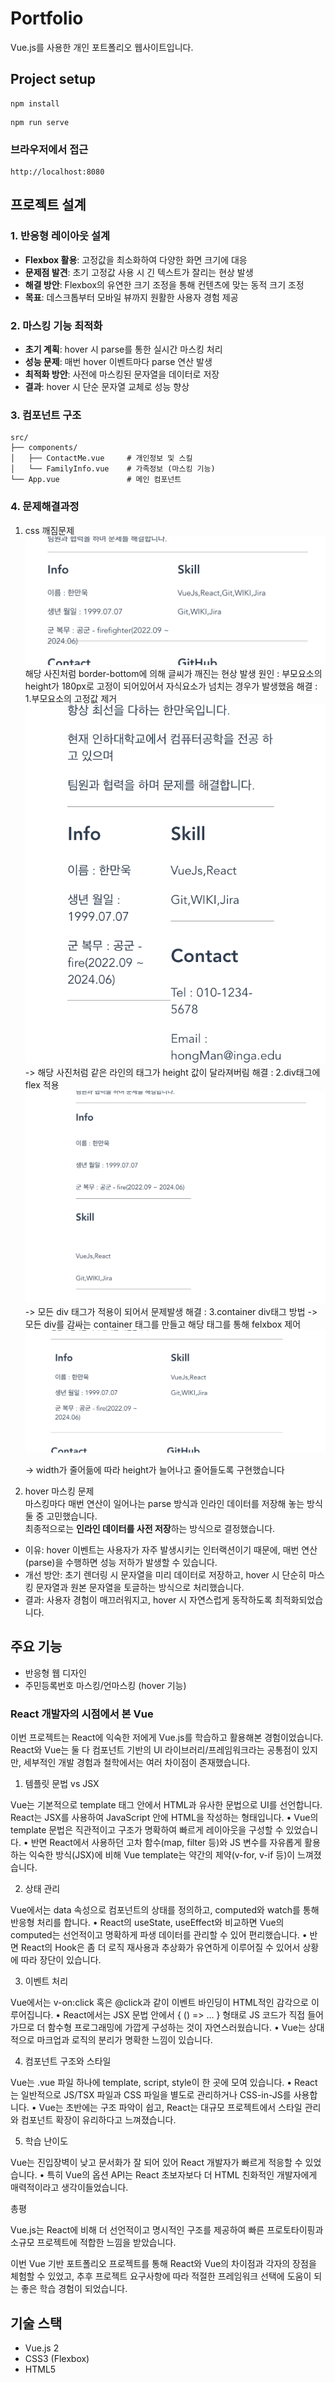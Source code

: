 # Portfolio

Vue.js를 사용한 개인 포트폴리오 웹사이트입니다.

## Project setup

```
npm install
```

```
npm run serve
```

### 브라우저에서 접근

```
http://localhost:8080
```

## 프로젝트 설계

### 1. 반응형 레이아웃 설계

- **Flexbox 활용**: 고정값을 최소화하여 다양한 화면 크기에 대응
- **문제점 발견**: 초기 고정값 사용 시 긴 텍스트가 잘리는 현상 발생
- **해결 방안**: Flexbox의 유연한 크기 조정을 통해 컨텐츠에 맞는 동적 크기 조정
- **목표**: 데스크톱부터 모바일 뷰까지 원활한 사용자 경험 제공

### 2. 마스킹 기능 최적화

- **초기 계획**: hover 시 parse를 통한 실시간 마스킹 처리
- **성능 문제**: 매번 hover 이벤트마다 parse 연산 발생
- **최적화 방안**: 사전에 마스킹된 문자열을 데이터로 저장
- **결과**: hover 시 단순 문자열 교체로 성능 향상

### 3. 컴포넌트 구조

```
src/
├── components/
│   ├── ContactMe.vue     # 개인정보 및 스킬
│   └── FamilyInfo.vue    # 가족정보 (마스킹 기능)
└── App.vue               # 메인 컴포넌트
```

### 4. 문제해결과정

1. css 깨짐문제
   <img src="./public/readme/1.png"/>
   해당 사진처럼 border-bottom에 의해 글씨가 깨진는 현상 발생
   원인 : 부모요소의 height가 180px로 고정이 되어있어서 자식요소가 넘치는 경우가 발생했음
   해결 : 1.부모요소의 고정값 제거
   <img src="./public/readme/2.png"/>
   -> 해당 사진처럼 같은 라인의 태그가 height 값이 달라져버림
   해결 : 2.div태그에 flex 적용
   <img src="./public/readme/3.png"/>
   -> 모든 div 태그가 적용이 되어서 문제발생
   해결 : 3.container div태그 방법
   -> 모든 div를 감싸는 container 태그를 만들고 해당 태그를 통해 felxbox 제어
   <img src="./public/readme/4.png"/>

   -> width가 줄어듦에 따라 height가 늘어나고 줄어들도록 구현했습니다

2. hover 마스킹 문제  
   마스킹마다 매번 연산이 일어나는 parse 방식과 인라인 데이터를 저장해 놓는 방식 둘 중 고민했습니다.  
   최종적으로는 **인라인 데이터를 사전 저장**하는 방식으로 결정했습니다.

- 이유: hover 이벤트는 사용자가 자주 발생시키는 인터랙션이기 때문에, 매번 연산(parse)을 수행하면 성능 저하가 발생할 수 있습니다.
- 개선 방안: 초기 렌더링 시 문자열을 미리 데이터로 저장하고, hover 시 단순히 마스킹 문자열과 원본 문자열을 토글하는 방식으로 처리했습니다.
- 결과: 사용자 경험이 매끄러워지고, hover 시 자연스럽게 동작하도록 최적화되었습니다.

## 주요 기능

- 반응형 웹 디자인
- 주민등록번호 마스킹/언마스킹 (hover 기능)

### React 개발자의 시점에서 본 Vue

이번 프로젝트는 React에 익숙한 저에게 Vue.js를 학습하고 활용해본 경험이었습니다.
React와 Vue는 둘 다 컴포넌트 기반의 UI 라이브러리/프레임워크라는 공통점이 있지만, 세부적인 개발 경험과 철학에서는 여러 차이점이 존재했습니다.

1. 템플릿 문법 vs JSX

Vue는 기본적으로 template 태그 안에서 HTML과 유사한 문법으로 UI를 선언합니다. React는 JSX를 사용하여 JavaScript 안에 HTML을 작성하는 형태입니다.
• Vue의 template 문법은 직관적이고 구조가 명확하여 빠르게 레이아웃을 구성할 수 있었습니다.
• 반면 React에서 사용하던 고차 함수(map, filter 등)와 JS 변수를 자유롭게 활용하는 익숙한 방식(JSX)에 비해 Vue template는 약간의 제약(v-for, v-if 등)이 느껴졌습니다.

2. 상태 관리

Vue에서는 data 속성으로 컴포넌트의 상태를 정의하고, computed와 watch를 통해 반응형 처리를 합니다.
• React의 useState, useEffect와 비교하면 Vue의 computed는 선언적이고 명확하게 파생 데이터를 관리할 수 있어 편리했습니다.
• 반면 React의 Hook은 좀 더 로직 재사용과 추상화가 유연하게 이루어질 수 있어서 상황에 따라 장단이 있습니다.

3. 이벤트 처리

Vue에서는 v-on:click 혹은 @click과 같이 이벤트 바인딩이 HTML적인 감각으로 이루어집니다.
• React에서는 JSX 문법 안에서 { () => ... } 형태로 JS 코드가 직접 들어가므로 더 함수형 프로그래밍에 가깝게 구성하는 것이 자연스러웠습니다.
• Vue는 상대적으로 마크업과 로직의 분리가 명확한 느낌이 있습니다.

4. 컴포넌트 구조와 스타일

Vue는 .vue 파일 하나에 template, script, style이 한 곳에 모여 있습니다.
• React는 일반적으로 JS/TSX 파일과 CSS 파일을 별도로 관리하거나 CSS-in-JS를 사용합니다.
• Vue는 초반에는 구조 파악이 쉽고, React는 대규모 프로젝트에서 스타일 관리와 컴포넌트 확장이 유리하다고 느껴졌습니다.

5. 학습 난이도

Vue는 진입장벽이 낮고 문서화가 잘 되어 있어 React 개발자가 빠르게 적응할 수 있었습니다.
• 특히 Vue의 옵션 API는 React 초보자보다 더 HTML 친화적인 개발자에게 매력적이라고 생각이들었습니다.

총평

Vue.js는 React에 비해 더 선언적이고 명시적인 구조를 제공하여 빠른 프로토타이핑과 소규모 프로젝트에 적합한 느낌을 받았습니다.

이번 Vue 기반 포트폴리오 프로젝트를 통해 React와 Vue의 차이점과 각자의 장점을 체험할 수 있었고, 추후 프로젝트 요구사항에 따라 적절한 프레임워크 선택에 도움이 되는 좋은 학습 경험이 되었습니다.

## 기술 스택

- Vue.js 2
- CSS3 (Flexbox)
- HTML5

